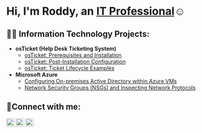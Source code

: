 <h1>Hi, I'm Roddy, an <a href="https://linkedin.com/in/Roddy">IT Professional</a>☺</h1>

<h2>👨‍💻 Information Technology Projects:</h2>

- <b>osTicket (Help Desk Ticketing System)</b>
  - [osTicket: Prerequisites and Installation](https://github.com/rndombou/osticket-Configuration)
  - [osTicket: Post-Installation Configuration](https://github.com/rndombou/post-install-config)
  - [osTicket: Ticket Lifecycle Examples](https://github.com/rndombou/ticket-lifecycle)
- <b>Microsoft Azure</b>
  - [Configuring On-premises Active Directory within Azure VMs](https://github.com/rndombou/configure-ad)
  - [Network Security Groups (NSGs) and Inspecting Network Protocols](https://github.com/rndombou/azure-network-protocols)

<h2>🤳Connect with me:</h2>

[<img align="left" alt="Josh | Twitter" width="22px" src="https://cdn.jsdelivr.net/npm/simple-icons@v3/icons/twitter.svg" />][twitter]
[<img align="left" alt="Josh | LinkedIn" width="22px" src="https://cdn.jsdelivr.net/npm/simple-icons@v3/icons/linkedin.svg" />][linkedin]
[<img align="left" alt="Josh | Instagram" width="22px" src="https://cdn.jsdelivr.net/npm/simple-icons@v3/icons/instagram.svg" />][instagram]

[twitter]: https://twitter.com/Josh
[instagram]: https://www.instagram.com/Josh
[linkedin]: https://linkedin.com/in/Josh
